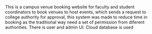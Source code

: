 This is a campus venue booking website for faculty and student coordinators to book venues to host events, which sends a request to college authority for approval, this system was made to reduce time in booking as the traditional way need a set of permission from diferent authorities. There is user and admin UI. Cloud database is used
